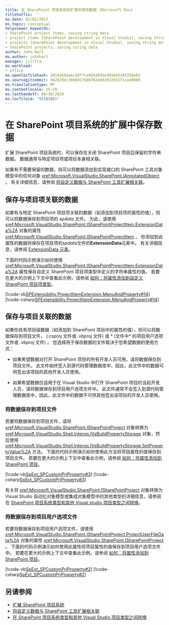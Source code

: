 ```yaml
---
title: 在 SharePoint 项目系统的扩展中保存数据 |Microsoft Docs
titleSuffix: ''
ms.date: 02/02/2017
ms.topic: conceptual
helpviewer_keywords:
- SharePoint project items, saving string data
- project items [SharePoint development in Visual Studio], saving string data
- projects [SharePoint development in Visual Studio], saving string data
- SharePoint projects, saving string data
author: John-Hart
ms.author: johnhart
manager: jillfra
ms.workload:
- office
ms.openlocfilehash: 30142b9aaec3df7ce0d43845e369eb538533de62
ms.sourcegitcommit: 9d2829dc30b6917e89762d602022915f1ca49089
ms.translationtype: MT
ms.contentlocale: zh-CN
ms.lasthandoff: 09/30/2020
ms.locfileid: "91583861"
---
```

# <a name="save-data-in-extensions-of-the-sharepoint-project-system"></a>在 SharePoint 项目系统的扩展中保存数据
  扩展 SharePoint 项目系统时，可以保存在关闭 SharePoint 项目后保留的字符串数据。 数据通常与特定项目项或项目本身相关联。

 如果有不需要保留的数据，则可以将数据添加到实现接口的 SharePoint 工具对象模型中的任何对象 <xref:Microsoft.VisualStudio.SharePoint.IAnnotatedObject> 。 有关详细信息，请参阅 [将自定义数据与 SharePoint 工具扩展相关联](../sharepoint/associating-custom-data-with-sharepoint-tools-extensions.md)。

## <a name="save-data-that-is-associated-with-a-project-item"></a>保存与项目项关联的数据
 如果有与特定 SharePoint 项目项关联的数据（如添加到项目项的属性的值），则可以将数据保存到项目项的 *spdata* 文件。 为此，请使用 <xref:Microsoft.VisualStudio.SharePoint.ISharePointProjectItem.ExtensionData%2A> 对象的属性 <xref:Microsoft.VisualStudio.SharePoint.ISharePointProjectItem> 。 你添加到此属性的数据将保存在项目项的*spdata*文件的**ExtensionData**元素中。 有关详细信息，请参阅 [ExtensionData 元素](../sharepoint/extensiondata-element.md)。

 下面的代码示例演示如何使用 <xref:Microsoft.VisualStudio.SharePoint.ISharePointProjectItem.ExtensionData%2A> 属性保存自定义 SharePoint 项目项类型中定义的字符串属性的值。 若要在更大的示例上下文中查看此示例，请参阅 [如何：将属性添加到自定义 SharePoint 项目项类型](../sharepoint/how-to-add-a-property-to-a-custom-sharepoint-project-item-type.md)。

 [!code-vb[SPExtensibility.ProjectItemExtension.MenuAndProperty#14](../sharepoint/codesnippet/VisualBasic/projectitemmenuandproperty/extension/projectitemtypeproperty.vb#14)]
 [!code-csharp[SPExtensibility.ProjectItemExtension.MenuAndProperty#14](../sharepoint/codesnippet/CSharp/projectitemmenuandproperty/extension/projectitemtypeproperty.cs#14)]

## <a name="save-data-that-is-associated-with-a-project"></a>保存与项目关联的数据
 如果你具有项目级数据（如添加到 SharePoint 项目中的属性的值），则可以将数据保存到项目文件， (*.csproj* 文件或 *.vbproj* 文件) 或 * (文件中* 的项目用户选项文件或 *.vbproj* 文件) 。 您选择用于保存数据的文件取决于您希望数据的使用方式：

- 如果希望数据对打开 SharePoint 项目的所有开发人员可用，请将数据保存到项目文件。 此文件始终签入到源代码管理数据库中，因此，此文件中的数据可供签出该项目的其他开发人员使用。

- 如果希望数据仅适用于在 Visual Studio 中打开 SharePoint 项目的当前开发人员，请将数据保存到项目用户选项文件中。 此文件通常不会签入到源代码管理数据库中，因此，此文件中的数据不可供其他签出该项目的开发人员使用。

### <a name="save-data-to-the-project-file"></a>将数据保存到项目文件
 若要将数据保存到项目文件，请将 <xref:Microsoft.VisualStudio.SharePoint.ISharePointProject> 对象转换为 <xref:Microsoft.VisualStudio.Shell.Interop.IVsBuildPropertyStorage> 对象，然后使用 <xref:Microsoft.VisualStudio.Shell.Interop.IVsBuildPropertyStorage.SetPropertyValue%2A> 方法。 下面的代码示例演示如何使用此方法将项目属性的值保存到项目文件。 若要在更大的示例上下文中查看此示例，请参阅 [如何：将属性添加到 SharePoint 项目](../sharepoint/how-to-add-a-property-to-sharepoint-projects.md)。

 [!code-vb[SpExt_SPCustomPrjProperty#3](../sharepoint/codesnippet/VisualBasic/customspproperty/customproperty.vb#3)]
 [!code-csharp[SpExt_SPCustomPrjProperty#3](../sharepoint/codesnippet/CSharp/customspproperty/customproperty.cs#3)]

 有关将 <xref:Microsoft.VisualStudio.SharePoint.ISharePointProject> 对象转换为 Visual Studio 自动化对象模型或集成对象模型中的其他类型的详细信息，请参阅在 [SharePoint 项目系统类型和其他 Visual studio 项目类型之间转换](../sharepoint/converting-between-sharepoint-project-system-types-and-other-visual-studio-project-types.md)。

### <a name="save-data-to-the-project-user-option-file"></a>将数据保存到项目用户选项文件
 若要将数据保存到项目用户选项文件，请使用 <xref:Microsoft.VisualStudio.SharePoint.ISharePointProject.ProjectUserFileData%2A> 对象的属性 <xref:Microsoft.VisualStudio.SharePoint.ISharePointProject> 。 下面的代码示例演示如何使用此属性将项目属性的值保存到项目用户选项文件中。 若要在更大的示例上下文中查看此示例，请参阅 [如何：将属性添加到 SharePoint 项目](../sharepoint/how-to-add-a-property-to-sharepoint-projects.md)。

 [!code-vb[SpExt_SPCustomPrjProperty#2](../sharepoint/codesnippet/VisualBasic/customspproperty/customproperty.vb#2)]
 [!code-csharp[SpExt_SPCustomPrjProperty#2](../sharepoint/codesnippet/CSharp/customspproperty/customproperty.cs#2)]

## <a name="see-also"></a>另请参阅
- [扩展 SharePoint 项目系统](../sharepoint/extending-the-sharepoint-project-system.md)
- [将自定义数据与 SharePoint 工具扩展相关联](../sharepoint/associating-custom-data-with-sharepoint-tools-extensions.md)
- [在 SharePoint 项目系统类型和其他 Visual Studio 项目类型之间转换](../sharepoint/converting-between-sharepoint-project-system-types-and-other-visual-studio-project-types.md)
